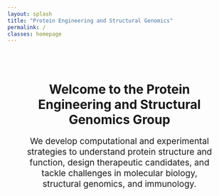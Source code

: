 ```yaml
---
layout: splash
title: "Protein Engineering and Structural Genomics"
permalink: /
classes: homepage
---
```


<div id="tsparticles" style="position: fixed; z-index: -1; width: 100%; height: 100%; top: 0; left: 0;"></div>

<script src="https://cdn.jsdelivr.net/npm/tsparticles"></script>
<script>
document.addEventListener("DOMContentLoaded", function () {
  tsParticles.load("tsparticles", {
    background: {
      color: { value: "#ffffff" }
    },
    particles: {
      number: { value: 60, density: { enable: true, value_area: 800 } },
      color: { value: "#6ec5ff" },
      links: {
        enable: true,
        color: "#6ec5ff",
        distance: 130,
        opacity: 0.3,
        width: 1
      },
      move: {
        enable: true,
        speed: 1.5,
        out_mode: "bounce"
      },
      size: {
        value: 3,
        random: true
      }
    },
    interactivity: {
      events: {
        onhover: { enable: true, mode: "grab" },
        onclick: { enable: true, mode: "push" }
      },
      modes: {
        grab: { distance: 160, line_linked: { opacity: 0.5 } },
        push: { particles_nb: 2 }
      }
    },
    detectRetina: true
  });
});
</script>

<div style="position: relative; z-index: 1; padding: 2rem; text-align: center;">
  <h1>Welcome to the Protein Engineering and Structural Genomics Group</h1>
  <p style="font-size: 1.2rem; max-width: 700px; margin: auto;">
    We develop computational and experimental strategies to understand protein structure and function, 
    design therapeutic candidates, and tackle challenges in molecular biology, structural genomics, and immunology.
  </p>
</div>

